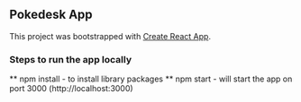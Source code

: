 ## Pokedesk App

This project was bootstrapped with [Create React App](https://github.com/facebook/create-react-app).

### Steps to run the app locally

** npm install - to install library packages
** npm start - will start the app on port 3000 (http://localhost:3000)